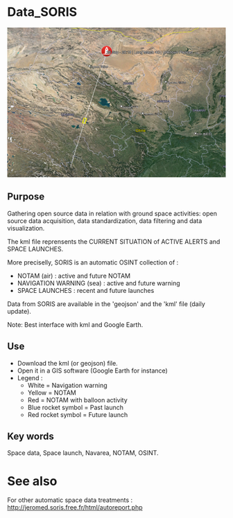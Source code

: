 # Data_SORIS

![alt text](https://github.com/JeromeSORIS/Data_SORIS/blob/main/Sample_CHINA_2023-09-26.png)

## Purpose
Gathering open source data in relation with ground space activities: open source data acquisition, data standardization, data filtering and data visualization.

The kml file reprensents the CURRENT SITUATION of ACTIVE ALERTS and SPACE LAUNCHES.

More preciselly, SORIS is an automatic OSINT collection of :
- NOTAM (air) : active and future NOTAM
- NAVIGATION WARNING (sea) : active and future warning
- SPACE LAUNCHES : recent and future launches

Data from SORIS are available in the 'geojson' and the 'kml' file (daily update).

Note: Best interface with kml and Google Earth.


## Use
- Download the kml (or geojson) file.
- Open it in a GIS software (Google Earth for instance)
- Legend :
  - White = Navigation warning
  - Yellow = NOTAM
  - Red = NOTAM with balloon activity
  - Blue rocket symbol = Past launch
  - Red rocket symbol = Future launch


## Key words
Space data, Space launch, Navarea,  NOTAM, OSINT.

# See also
For other automatic space data treatments : http://jeromed.soris.free.fr/html/autoreport.php
